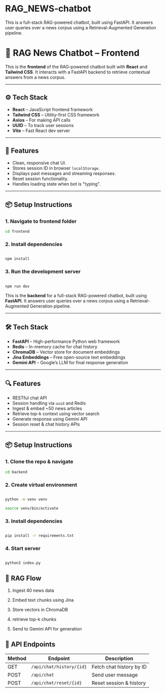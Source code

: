 # RAG_NEWS-chatbot
This is a full-stack RAG-powered chatbot, built using FastAPI. It answers user queries over a news corpus using a Retrieval-Augmented Generation pipeline.

# 🧠 RAG News Chatbot – Frontend

This is the **frontend** of the RAG-powered chatbot built with **React** and **Tailwind CSS**. It interacts with a FastAPI backend to retrieve contextual answers from a news corpus.

---

## ⚙️ Tech Stack

- **React** – JavaScript frontend framework
- **Tailwind CSS** – Utility-first CSS framework
- **Axios** – For making API calls
- **UUID** – To track user sessions
- **Vite** – Fast React dev server

---

## 🚀 Features

- Clean, responsive chat UI.
- Stores session ID in browser `localStorage`.
- Displays past messages and streaming responses.
- Reset session functionality.
- Handles loading state when bot is "typing".

---

## 📦 Setup Instructions

### 1. Navigate to frontend folder

```bash
cd frontend
```
### 2. Install dependencies
```bash

npm install
```
### 3. Run the development server

```bash

npm run dev
```


This is the **backend** for a full-stack RAG-powered chatbot, built using **FastAPI**. It answers user queries over a news corpus using a Retrieval-Augmented Generation pipeline.

---

## 🛠 Tech Stack

- **FastAPI** – High-performance Python web framework
- **Redis** – In-memory cache for chat history
- **ChromaDB** – Vector store for document embeddings
- **Jina Embeddings** – Free open-source text embeddings
- **Gemini API** – Google’s LLM for final response generation

---

## 🔍 Features

- RESTful chat API
- Session handling via `uuid` and Redis
- Ingest & embed ~50 news articles
- Retrieve top-k context using vector search
- Generate response using Gemini API
- Session reset & chat history APIs

---

## 📦 Setup Instructions

### 1. Clone the repo & navigate

```bash
cd backend
```
### 2. Create virtual environment
```bash

python -m venv venv

source venv/bin/activate
```
### 3. Install dependencies
```bash

pip install -r requirements.txt
```
### 4. Start server
```bash

python3 index.py
```
## 🧠 RAG Flow
1. Ingest 40 news data

2. Embed text chunks using Jina

3. Store vectors in ChromaDB

4. retrieve top-k chunks

5. Send to Gemini API for generation

## 📂 API Endpoints

| Method | Endpoint                     | Description                  |
|--------|------------------------------|------------------------------|
| GET    | `/api/chat/history/{id}`     | Fetch chat history by ID     |
| POST   | `/api/chat`                  | Send user message            |
| POST   | `/api/chat/reset/{id}`       | Reset session & history      |



